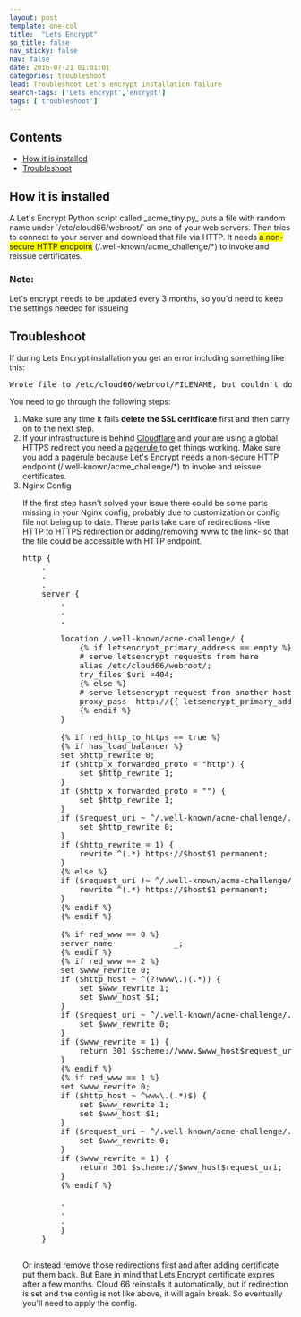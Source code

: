 ```yaml
---
layout: post
template: one-col
title:  "Lets Encrypt"
so_title: false
nav_sticky: false
nav: false
date: 2016-07-21 01:01:01
categories: troubleshoot
lead: Troubleshoot Let's encrypt installation failure
search-tags: ['Lets encrypt','encrypt']
tags: ['troubleshoot']
---
```


<h2>Contents</h2>

<ul class="page-toc">
    <li><a href="#installation">How it is installed</a></li>
    <li><a href="#troubleshoot">Troubleshoot</a></li>
     
</ul>

<h2 id="installation">How it is installed</h2>
A Let's Encrypt Python script called _acme_tiny.py_  puts a file with random name under `/etc/cloud66/webroot/` on one of your web servers. Then tries to connect to your server and download that file via HTTP. It needs <span style="background-color: #FFFF00">a non-secure HTTP endpoint</span> (/.well-known/acme_challenge/*) to invoke and reissue certificates.

<div class="notice notice-danger">
<h3>Note:</h3>
<p>Let's encrypt needs to be updated every 3 months, so you'd need to keep the settings needed for issueing</p>
</div>

<h2 id="troubleshoot">Troubleshoot</h2>

If during Lets Encrypt installation you get an error including something like this:

<pre class="prettyprint">
Wrote file to /etc/cloud66/webroot/FILENAME, but couldn't download http://DNS_NAME/.well-known/acme-challenge/FILENAME 
</pre> 
You need to go through the following steps:
<ol>
<Li>Make sure any time it fails <b>delete the SSL ceritficate</b> first and then carry on to the next step.
<li>If your infrastructure is behind <a href="https://www.cloudflare.com">Cloudflare</a> and your are using a global HTTPS redirect you need a <a href="https://support.cloudflare.com/hc/en-us/articles/200168306-Is-there-a-tutorial-for-Page-Rules-">pagerule </a> to get things working. Make sure you add a <a href="https://support.cloudflare.com/hc/en-us/articles/200168306-Is-there-a-tutorial-for-Page-Rules-">pagerule </a> because Let's Encrypt needs a non-secure HTTP endpoint (/.well-known/acme_challenge/*) to invoke and reissue certificates.</li>

<li>Nginx Config</li>

If the first step hasn't solved your issue there could be some parts missing in your Nginx config, probably due to customization or config file not being up to date. These parts take care of redirections -like HTTP to HTTPS redirection or adding/removing www to the link- so that the file could be accessible with HTTP endpoint.

<pre class="prettyprint">
http {
    .
    .
    .
    server {
        .
        .
        .

        location /.well-known/acme-challenge/ {
            {% if letsencrypt_primary_address == empty %}
            # serve letsencrypt requests from here
            alias /etc/cloud66/webroot/;
            try_files $uri =404;
            {% else %}
            # serve letsencrypt request from another host
            proxy_pass  http://{{ letsencrypt_primary_address }};
            {% endif %}
        }

        {% if red_http_to_https == true %}
        {% if has_load_balancer %}
        set $http_rewrite 0;
        if ($http_x_forwarded_proto = "http") {
            set $http_rewrite 1;
        }
        if ($http_x_forwarded_proto = "") {
            set $http_rewrite 1;
        }
        if ($request_uri ~ ^/.well-known/acme-challenge/.*$) {
            set $http_rewrite 0;
        }
        if ($http_rewrite = 1) {
            rewrite ^(.*) https://$host$1 permanent;
        }
        {% else %}
        if ($request_uri !~ ^/.well-known/acme-challenge/.*$) {
            rewrite ^(.*) https://$host$1 permanent;
        }
        {% endif %}
        {% endif %}

        {% if red_www == 0 %}
        server_name             _;
        {% endif %}
        {% if red_www == 2 %}
        set $www_rewrite 0;
        if ($http_host ~ ^(?!www\.)(.*)) {
            set $www_rewrite 1;
            set $www_host $1;
        }
        if ($request_uri ~ ^/.well-known/acme-challenge/.*$) {
            set $www_rewrite 0;
        }
        if ($www_rewrite = 1) {
            return 301 $scheme://www.$www_host$request_uri;
        }
        {% endif %}
        {% if red_www == 1 %}
        set $www_rewrite 0;
        if ($http_host ~ ^www\.(.*)$) {
            set $www_rewrite 1;
            set $www_host $1;
        }
        if ($request_uri ~ ^/.well-known/acme-challenge/.*$) {
            set $www_rewrite 0;
        }
        if ($www_rewrite = 1) {
            return 301 $scheme://$www_host$request_uri;
        }
        {% endif %}

        .
        .
        .
        }
    }
    </pre>
Or instead remove those redirections first and after adding certificate put them back. But Bare in mind that Lets Encrypt certificate expires after a few months. Cloud 66 reinstalls it automatically, but if redirection is set and the config is not like above, it will again break. So eventually you'll need to apply the config.
</ol>